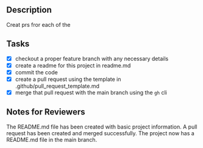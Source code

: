 ## Description

Creat prs fror each of the

## Tasks

- [x] checkout a proper feature branch with any necessary details
- [x] create a readme for this project in readme.md
- [x] commit the code
- [x] create a pull request using the template in .github/pull_request_template.md
- [x] merge that pull request with the main branch using the `gh` cli

## Notes for Reviewers

The README.md file has been created with basic project information. A pull request has been created and merged successfully. The project now has a README.md file in the main branch.

